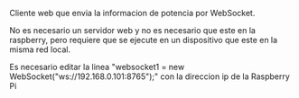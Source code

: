 Cliente web que envia la informacion de potencia por WebSocket.

No es necesario un servidor web y no es necesario que este en la raspberry, pero requiere que se ejecute en un dispositivo que este en la misma red local.

Es necesario editar la linea "websocket1 = new WebSocket("ws://192.168.0.101:8765");" con la direccion ip de la Raspberry Pi